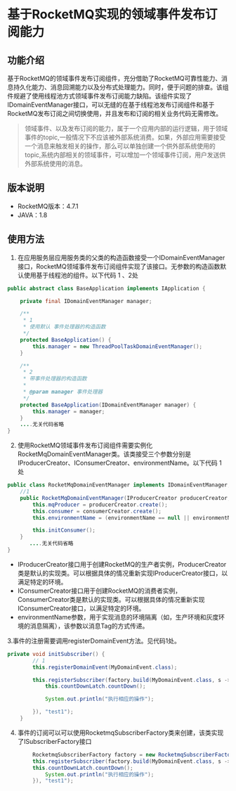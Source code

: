 # 基于RocketMQ实现的领域事件发布订阅能力

## 功能介绍

基于RocketMQ的领域事件发布订阅组件，充分借助了RocketMQ可靠性能力、消息持久化能力、消息回溯能力以及分布式处理能力。同时，便于问题的排查。该组件规避了使用线程池方式领域事件发布订阅能力缺陷。该组件实现了IDomainEventManager接口，可以无缝的在基于线程池发布订阅组件和基于RocketMQ发布订阅之间切换使用，并且发布和订阅的相关业务代码无需修改。

> 领域事件、以及发布订阅的能力，属于一个应用内部的运行逻辑，用于领域事件的topic,一般情况下不应该被外部系统消费。如果，外部应用需要接受一个消息来触发相关的操作，那么可以单独创建一个供外部系统使用的topic,系统内部相关的领域事件，可以增加一个领域事件订阅，用户发送供外部系统使用的消息。

## 版本说明

* RocketMQ版本：4.7.1
* JAVA：1.8

## 使用方法

1. 在应用服务层应用服务类的父类的构造函数接受一个IDomainEventManager接口，RocketMQ领域事件发布订阅组件实现了该接口。无参数的构造函数默认使用基于线程池的组件。以下代码 1 、2处
```java
public abstract class BaseApplication implements IApplication {

    private final IDomainEventManager manager;

    /**
     * 1
     * 使用默认 事件处理器的构造函数
     */
    protected BaseApplication() {
        this.manager = new ThreadPoolTaskDomainEventManager();
    }

    /**
     * 2
     * 带事件处理器的构造函数
     *
     * @param manager 事件处理器
     */
    protected BaseApplication(IDomainEventManager manager) {
        this.manager = manager;
    }
    ....无关代码省略
}
```
2. 使用RocketMQ领域事件发布订阅组件需要实例化RocketMqDomainEventManager类。该类接受三个参数分别是IProducerCreator、IConsumerCreator、environmentName。以下代码 1 处
```java
public class RocketMqDomainEventManager implements IDomainEventManager, MessageListenerConcurrently {
    //1
    public RocketMqDomainEventManager(IProducerCreator producerCreator, IConsumerCreator consumerCreator, String environmentName) {
        this.mqProducer = producerCreator.create();
        this.consumer = consumerCreator.create();
        this.environmentName = (environmentName == null || environmentName.equals("")) ? "prod" : environmentName;

        this.initConsumer();
    }
       ....无关代码省略
}
```
* IProducerCreator接口用于创建RocketMQ的生产者实例，ProducerCreator类是默认的实现类。可以根据具体的情况重新实现IProducerCreator接口，以满足特定的环境。
* IConsumerCreator接口用于创建RocketMQ的消费者实例，ConsumerCreator类是默认的实现类。可以根据具体的情况重新实现IConsumerCreator接口，以满足特定的环境。
* environmentName参数，用于实现消息的环境隔离（如，生产环境和灰度环境的消息隔离），该参数以消息Tag的方式传递。

3.事件的注册需要调用registerDomainEvent方法。见代码1处。
```java
private void initSubscriber() {
        // 1
        this.registerDomainEvent(MyDomainEvent.class);

        this.registerSubscriber(factory.build(MyDomainEvent.class, s -> {
            this.countDownLatch.countDown();

            System.out.println("执行相应的操作");

        }), "test1");
    }
```

4. 事件的订阅可以可以使用RocketmqSubscriberFactory类来创建，该类实现了ISubscriberFactory接口
```java
        RocketmqSubscriberFactory factory = new RocketmqSubscriberFactory();
        this.registerSubscriber(factory.build(MyDomainEvent.class, s -> {
        this.countDownLatch.countDown();
            System.out.println("执行相应的操作");
        }), "test1");

```